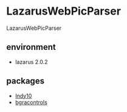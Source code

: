 # LazarusWebPicParser
LazarusWebPicParser

## environment
* lazarus 2.0.2

## packages
* [Indy10](http://packages.lazarus-ide.org/Indy10.zip)
* [bgracontrols](https://github.com/bgrabitmap/bgracontrols)
